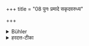 +++
title = "08 पुनः प्रमादे सकृदवरुध्य"

+++

<details><summary>Bühler</summary>

8. If the same negligence (occur) again, he shall once impound them (and afterwards give them back).
</details>

<details><summary>हरदत्त-टीका</summary>

## सूत्रम्
पुनः प्रमादे सकृदवरुध्य ॥ ९ ॥  
## टिप्पनी
पुनः प्रमादादुत्सृष्टेषु सकृदवरुध्य स्वामिभ्योऽवसृजेत् ॥९॥
</details>
